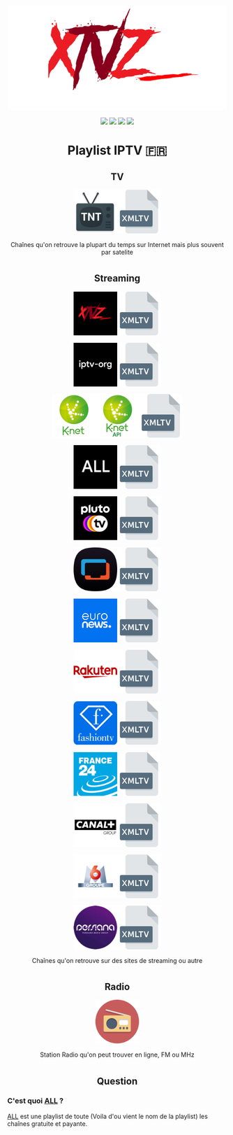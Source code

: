 <p align="center">
  <a href="https://github.com/LeBazarDeBryan/XTVZ_/"><img src="Images/Logo.png" /></a>
</p>

<div align="center">

<img src="https://img.shields.io/github/stars/LeBazarDeBryan/XTVZ_?color=ff0000&style=for-the-badge&label=%C3%89toile" />
<img src="https://img.shields.io/github/forks/LeBazarDeBryan/XTVZ_?color=ff0000&style=for-the-badge&label=Fork" />
<img src="https://img.shields.io/github/watchers/LeBazarDeBryan/XTVZ_?color=ff0000&style=for-the-badge&label=Watching" />
<img src="https://img.shields.io/github/issues/LeBazarDeBryan/XTVZ_?color=ff0000&style=for-the-badge&label=Issues" /> </div>

#

<h1 align="center"> Playlist IPTV 🇫🇷 </h1>


<h2 align="center"> TV </h2>
  <p align="center">
    <a href="IPTV/TNT.m3u?raw=true"><img height="100" width="100" src="Images/TNT.png" /></a><a href="https://xmltvfr.fr/xmltv/xmltv_tnt.xml"><img height="100" width="100" src="Images/XMLTV.png" /></a>
    <p align="center">Chaînes qu'on retrouve la plupart du temps sur Internet mais plus souvent par satelite
  </p>
  
#

<h2 align="center"> Streaming </h2>
  <p align="center">
    <a href="IPTV/Streaming.m3u?raw=true"><img height="100" width="100" src="Images/XTVZ_.png" /></a><a href="https://xmltvfr.fr/xmltv/xmltv.xml"><img height="100" width="100" src="Images/XMLTV.png" /></a>
  </p>
  
  <p align="center">
    <a href="https://github.com/iptv-org/iptv/blob/master/streams/fr.m3u?raw=true"><img height="100" width="100" src="Images/iptv-org.png" /></a><a href="https://xmltvfr.fr/xmltv/xmltv_fr.xml"><img height="100" width="100" src="Images/XMLTV.png" /></a>
  </p>
  
   <p align="center">
    <a href="http://v.ktv.zone/l.m3u"><img height="100" width="100" src="Images/K-Net.png" /></a><a href="https://api-tv.k-sys.ch/m3u8"><img height="100" width="100" src="Images/K-Net%20API.png" /></a><a href="http://v.ktv.zone/x.xml"><img height="100" width="100" src="Images/XMLTV.png" /></a>
  </p>
  
  <p align="center">
    <a href="IPTV/All.m3u?raw=true"><img height="100" width="100" src="Images/All.png" /></a><a href="https://xmltvfr.fr/xmltv/xmltv.xml"><img height="100" width="100" src="Images/XMLTV.png" /></a>
  </p>
  
  <p align="center">
    <a href="https://i.mjh.nz/PlutoTV/fr.m3u8"><img height="100" width="100" src="Images/Pluto%20TV.png" /></a><a href="https://i.mjh.nz/PlutoTV/fr.xml"><img height="100" width="100" src="Images/XMLTV.png" /></a>
  </p>

<p align="center">
  <a href="https://i.mjh.nz/SamsungTVPlus/fr.m3u8"><img height="100" width="100" src="Images/Samsung%20TV%20Plus.png?raw=true" /></a><a href="https://i.mjh.nz/SamsungTVPlus/fr.xml"><img height="100" width="100" src="Images/XMLTV.png" /></a>

<p align="center">
  <a href="https://github.com/iptv-org/iptv/blob/master/streams/fr_euronews.m3u?raw=true"><img height="100" width="100" src="Images/euronews.png" /></a><a href="https://xmltvfr.fr/xmltv/xmltv.xml"><img height="100" width="100" src="Images/XMLTV.png" /></a>
</p>

<p align="center">
  <a href="https://github.com/iptv-org/iptv/blob/master/streams/fr_rakuten.m3u?raw=true"><img height="100" width="100" src="Images/Rakuten.png" /></a><a href="https://xmltvfr.fr/xmltv/xmltv_fr.xml"><img height="100" width="100" src="Images/XMLTV.png" /></a>
</p>

<p align="center">
  <a href="https://github.com/iptv-org/iptv/blob/master/streams/fr_fashiontv.m3u?raw=true"><img height="100" width="100" src="Images/Fashion%20TV.png" /></a><a href="https://xmltvfr.fr/xmltv/xmltv.xml"><img height="100" width="100" src="Images/XMLTV.png" /></a>
</p>

<p align="center">
  <a href="https://github.com/iptv-org/iptv/blob/master/streams/fr_france24.m3u?raw=true"><img height="100" width="100" src="Images/France%2024.png" /></a><a href="https://xmltvfr.fr/xmltv/xmltv.xml"><img height="100" width="100" src="Images/XMLTV.png" /></a>
</p>

<p align="center">
  <a href="https://github.com/iptv-org/iptv/blob/master/streams/fr_groupecanalplus.m3u?raw=true"><img height="100" width="100" src="Images/Groupe%20Canal+.png" /></a><a href="https://xmltvfr.fr/xmltv/xmltv_fr.xml"><img height="100" width="100" src="Images/XMLTV.png" /></a>
</p>

<p align="center">
  <a href="https://github.com/iptv-org/iptv/blob/master/streams/fr_groupem6.m3u?raw=true"><img height="100" width="100" src="Images/Groupe%20M6.png" /></a><a href="https://xmltvfr.fr/xmltv/xmltv_fr.xml"><img height="100" width="100" src="Images/XMLTV.png" /></a>
</p>

<p align="center">
  <a href="https://github.com/iptv-org/iptv/blob/master/streams/fr_persiana.m3u?raw=true"><img height="100" width="100" src="Images/Groupe%20Persiana.png" /></a><a href="https://xmltvfr.fr/xmltv/xmltv.xml"><img height="100" width="100" src="Images/XMLTV.png" /></a>
</p>

<p align="center"> Chaînes qu'on retrouve sur des sites de streaming ou autre </p>

#

<h2 align="center"> Radio </h2>

<p align="center">
  <a href="IPTV/Radio.m3u?raw=true"><img height="100" width="100" src="Images/Radio.png" /></a>
</p>

<p align="center"> Station Radio qu'on peut trouver en ligne, FM ou MHz </p>

#

<h2 align="center"> Question </h2>

<h3> C'est quoi <a href="IPTV/All.m3u">ALL</a> ?</h3>
<p> <a href="IPTV/All.m3u">ALL</a> est une playlist de toute (Voila d'ou vient le nom de la playlist) les chaînes gratuite et payante.
